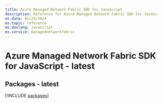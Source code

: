 ```yaml
---
title: Azure Managed Network Fabric SDK for JavaScript
description: Reference for Azure Managed Network Fabric SDK for JavaScript
ms.date: 01/25/2024
ms.topic: reference
ms.devlang: javascript
ms.service: managednetworkfabric
---
```

# Azure Managed Network Fabric SDK for JavaScript - latest
## Packages - latest
[!INCLUDE [packages](managed-network-fabric-index.md)]